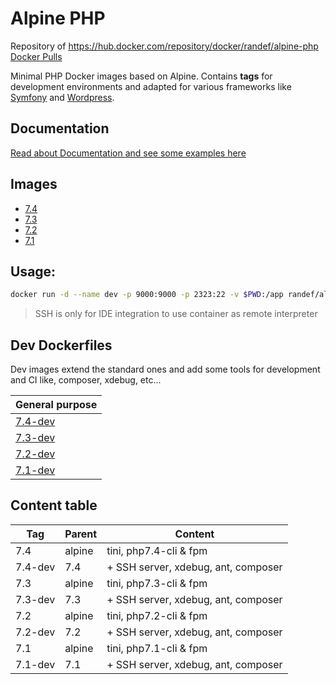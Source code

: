 # Alpine PHP 

Repository of https://hub.docker.com/repository/docker/randef/alpine-php
[Docker Pulls](https://img.shields.io/docker/pulls/randef/alpine-php.svg?style=flat-square)

Minimal PHP Docker images based on Alpine. Contains **tags** for development environments and adapted for various frameworks like [Symfony](http://symfony.com/) and [Wordpress](https://github.com/WordPress/WordPress).

## Documentation

[Read about Documentation and see some examples here](https://github.com/randef/alpine-php/tree/master/doc/README.md)

## Images

- [7.4](https://github.com/randef/alpine-php/blob/master/7.4/Dockerfile)
- [7.3](https://github.com/randef/alpine-php/blob/master/7.3/Dockerfile)
- [7.2](https://github.com/randef/alpine-php/blob/master/7.2/Dockerfile)
- [7.1](https://github.com/randef/alpine-php/blob/master/7.1/Dockerfile)

## Usage:

```sh
docker run -d --name dev -p 9000:9000 -p 2323:22 -v $PWD:/app randef/alpine-php:7.3-dev
```

> SSH is only for IDE integration to use container as remote interpreter 

## Dev Dockerfiles

Dev images extend the standard ones and add some tools for development and CI like, composer, xdebug, etc...

| General purpose     |                                                         
|---------------------|
| [7.4-dev](https://github.com/randef/alpine-php/blob/master/7.4/Dockerfile)|
| [7.3-dev](https://github.com/randef/alpine-php/blob/master/7.3/Dockerfile)|
| [7.2-dev](https://github.com/randef/alpine-php/blob/master/7.2/Dockerfile)|
| [7.1-dev](https://github.com/randef/alpine-php/blob/master/7.1/Dockerfile)|

## Content table

|    Tag     | Parent     |        Content                                                                    |
|------------|------------|-----------------------------------------------------------------------------------|
| 7.4        |   alpine   | tini, php7.4-cli & fpm                                                            | 
| 7.4-dev    |    7.4     | + SSH server, xdebug, ant, composer                                               | 
| 7.3        |   alpine   | tini, php7.3-cli & fpm                                                            | 
| 7.3-dev    |    7.3     | + SSH server, xdebug, ant, composer                                               |
| 7.2        |   alpine   | tini, php7.2-cli & fpm                                                            |
| 7.2-dev    |    7.2     | + SSH server, xdebug, ant, composer                                               |
| 7.1        |   alpine   | tini, php7.1-cli & fpm                                                            | 
| 7.1-dev    |    7.1     | + SSH server, xdebug, ant, composer                                               |
